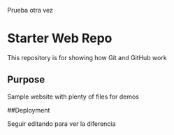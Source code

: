 
Prueba otra vez

# Starter Web Repo

This repository is for showing how Git and GitHub work

## Purpose

Sample website with plenty of files for demos

##Deployment


Seguir editando para ver la diferencia